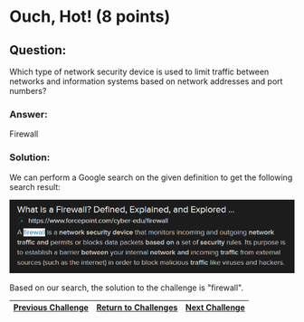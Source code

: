 # Ouch, Hot! (8 points)

## Question:

Which type of network security device is used to limit traffic between networks and information systems based on network addresses and port numbers?

### Answer:

Firewall

### Solution:

We can perform a Google search on the given definition to get the following search result:

[![search-result.png](search-result.png)](https://duckduckgo.com/?q=network+security+device+used+to+limit+traffic+between+networks+and+information+systems+based+on+network+addresses+and+port+numbers&t=ffab&atb=v1-1&ia=web)

Based on our search, the solution to the challenge is "firewall".

| [Previous Challenge](/Challenges/Securely-Provision/6) | [Return to Challenges](/Challenges/../../../#modules) | [Next Challenge](/Challenges/Securely-Provision/8) |
| :------- | :-----: | ------: |